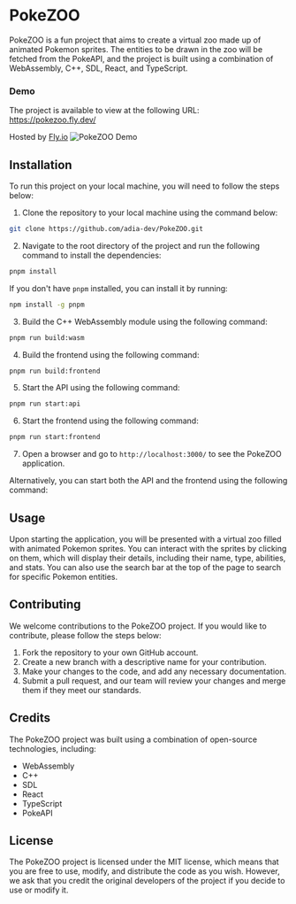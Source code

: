 # PokeZOO

PokeZOO is a fun project that aims to create a virtual zoo made up of animated Pokemon sprites. The entities to be drawn in the zoo will be fetched from the PokeAPI, and the project is built using a combination of WebAssembly, C++, SDL, React, and TypeScript.

### Demo

The project is available to view at the following URL: https://pokezoo.fly.dev/

Hosted by [Fly.io](https://fly.io/)
![PokeZOO Demo](assets/demo/v1.0.0.gif)

## Installation

To run this project on your local machine, you will need to follow the steps below:

1. Clone the repository to your local machine using the command below:

```bash
git clone https://github.com/adia-dev/PokeZOO.git
```

2. Navigate to the root directory of the project and run the following command to install the dependencies:

```bash
pnpm install
```

If you don't have `pnpm` installed, you can install it by running:

```bash
npm install -g pnpm
```

3. Build the C++ WebAssembly module using the following command:

```bash
pnpm run build:wasm
```

4. Build the frontend using the following command:

```bash
pnpm run build:frontend
```

5. Start the API using the following command:

```bash
pnpm run start:api
```

6. Start the frontend using the following command:
```bash
pnpm run start:frontend
```


7. Open a browser and go to `http://localhost:3000/` to see the PokeZOO application.

Alternatively, you can start both the API and the frontend using the following command:



## Usage

Upon starting the application, you will be presented with a virtual zoo filled with animated Pokemon sprites. You can interact with the sprites by clicking on them, which will display their details, including their name, type, abilities, and stats. You can also use the search bar at the top of the page to search for specific Pokemon entities.

## Contributing

We welcome contributions to the PokeZOO project. If you would like to contribute, please follow the steps below:

1. Fork the repository to your own GitHub account.
2. Create a new branch with a descriptive name for your contribution.
3. Make your changes to the code, and add any necessary documentation.
4. Submit a pull request, and our team will review your changes and merge them if they meet our standards.

## Credits

The PokeZOO project was built using a combination of open-source technologies, including:

- WebAssembly
- C++
- SDL
- React
- TypeScript
- PokeAPI

## License

The PokeZOO project is licensed under the MIT license, which means that you are free to use, modify, and distribute the code as you wish. However, we ask that you credit the original developers of the project if you decide to use or modify it.
